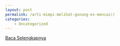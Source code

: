 ```yaml
---
layout: post
permalink: /arti-mimpi-melihat-gunung-es-mencair/
categories:
    - Uncategorized
---
```


[Baca Selengkapnya](/03)